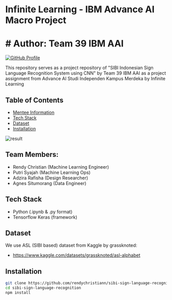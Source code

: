 # Infinite Learning - IBM Advance AI Macro Project
# # Author: Team 39 IBM AAI

[![GitHub Profile](https://img.shields.io/badge/GitHub-Profile-green)](https://github.com/rendychristiann)

This repository serves as a project repository of "SIBI Indonesian Sign Language Recognition System using CNN" by Team 39 IBM AAI as a project assignment from Advance AI Studi Independen Kampus Merdeka by Infinite Learning

## Table of Contents
- [Mentee Information](#Mentee-Information)
- [Tech Stack](#Tech-Stack)
- [Dataset](#Dataset)
- [Installation](#Installation)

![result](https://github.com/rendychristiann/sibi-sign-language-recognition/assets/78911479/cf771918-544a-44d9-a969-1bb45c491a43)

## Team Members:
- Rendy Christian (Machine Learning Engineer)
- Putri Syajah (Machine Learning Ops)
- Adzira Rafisha (Design Researcher)
- Agnes Situmorang (Data Engineer)

## Tech Stack
* Python (.ipynb & .py format)
* Tensorflow Keras (framework)

## Dataset 
We use ASL (SIBI based) dataset from Kaggle by grassknoted:
- https://www.kaggle.com/datasets/grassknoted/asl-alphabet

## Installation
```bash
git clone https://github.com/rendychristiann/sibi-sign-language-recognition
cd sibi-sign-language-recognition
npm install
